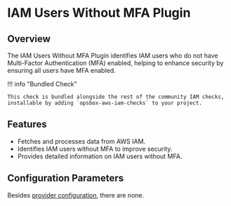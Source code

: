 # IAM Users Without MFA Plugin

## Overview

The IAM Users Without MFA Plugin identifies IAM users who do not have Multi-Factor Authentication (MFA) enabled, helping to enhance security by ensuring all users have MFA enabled.

!!! info "Bundled Check"

    This check is bundled alongside the rest of the community IAM checks, installable by adding `opsbox-aws-iam-checks` to your project.

## Features

- Fetches and processes data from AWS IAM.
- Identifies IAM users without MFA to improve security.
- Provides detailed information on IAM users without MFA.

## Configuration Parameters
Besides [provider configuration](./ec2_provider/ec2_provider.md#fields), there are none.
